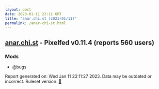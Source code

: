 ```yaml
---
layout: post
date: 2023-01-11 23:11 GMT
title: "anar.chi.st (2023/01/11)"
permalink: /anar-chi-st.html
---
```



## [anar.chi.st](https://anar.chi.st) - Pixelfed v0.11.4 (reports 560 users)

### Mods
 * @bugs

Report generated on: Wed Jan 11 23:11:27 2023. Data may be outdated or incorrect.
Ruleset version: [🧁](/version-cupcake)
